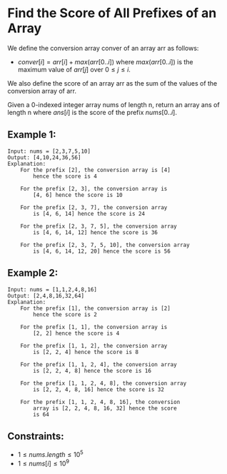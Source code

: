 # Find the Score of All Prefixes of an Array

We define the conversion array conver of an array arr as follows:

* $conver[i] = arr[i] + max(arr[0..i])$ where $max(arr[0..i])$ is the  
    maximum value of $arr[j]$ over $0 \le j \le i$.

We also define the score of an array arr as the sum of the values of the  
conversion array of arr.

Given a 0-indexed integer array nums of length n, return an array ans of  
length n where $ans[i]$ is the score of the prefix $nums[0..i]$.

 

## Example 1:

    Input: nums = [2,3,7,5,10]
    Output: [4,10,24,36,56]
    Explanation: 
        For the prefix [2], the conversion array is [4] 
            hence the score is 4

        For the prefix [2, 3], the conversion array is 
            [4, 6] hence the score is 10

        For the prefix [2, 3, 7], the conversion array 
            is [4, 6, 14] hence the score is 24

        For the prefix [2, 3, 7, 5], the conversion array 
            is [4, 6, 14, 12] hence the score is 36

        For the prefix [2, 3, 7, 5, 10], the conversion array 
            is [4, 6, 14, 12, 20] hence the score is 56

        
## Example 2:

    Input: nums = [1,1,2,4,8,16]
    Output: [2,4,8,16,32,64]
    Explanation: 
        For the prefix [1], the conversion array is [2] 
            hence the score is 2

        For the prefix [1, 1], the conversion array is 
            [2, 2] hence the score is 4

        For the prefix [1, 1, 2], the conversion array 
            is [2, 2, 4] hence the score is 8

        For the prefix [1, 1, 2, 4], the conversion array 
            is [2, 2, 4, 8] hence the score is 16

        For the prefix [1, 1, 2, 4, 8], the conversion array 
            is [2, 2, 4, 8, 16] hence the score is 32

        For the prefix [1, 1, 2, 4, 8, 16], the conversion 
            array is [2, 2, 4, 8, 16, 32] hence the score 
            is 64


 

## Constraints:

* $1 \le nums.length \le 10^5$
* $1 \le nums[i] \le 10^9$


